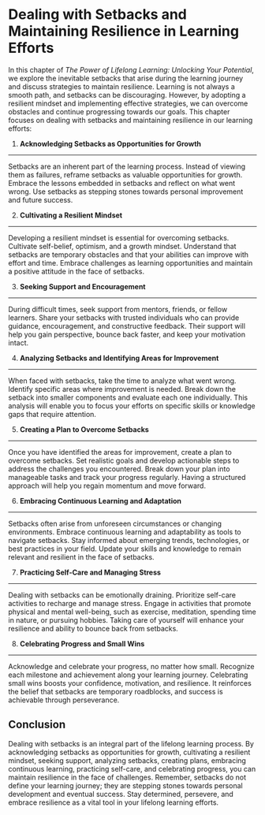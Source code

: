 Dealing with Setbacks and Maintaining Resilience in Learning Efforts
=============================================================================

In this chapter of *The Power of Lifelong Learning: Unlocking Your Potential*, we explore the inevitable setbacks that arise during the learning journey and discuss strategies to maintain resilience. Learning is not always a smooth path, and setbacks can be discouraging. However, by adopting a resilient mindset and implementing effective strategies, we can overcome obstacles and continue progressing towards our goals. This chapter focuses on dealing with setbacks and maintaining resilience in our learning efforts:

1. **Acknowledging Setbacks as Opportunities for Growth**
---------------------------------------------------------

Setbacks are an inherent part of the learning process. Instead of viewing them as failures, reframe setbacks as valuable opportunities for growth. Embrace the lessons embedded in setbacks and reflect on what went wrong. Use setbacks as stepping stones towards personal improvement and future success.

2. **Cultivating a Resilient Mindset**
--------------------------------------

Developing a resilient mindset is essential for overcoming setbacks. Cultivate self-belief, optimism, and a growth mindset. Understand that setbacks are temporary obstacles and that your abilities can improve with effort and time. Embrace challenges as learning opportunities and maintain a positive attitude in the face of setbacks.

3. **Seeking Support and Encouragement**
----------------------------------------

During difficult times, seek support from mentors, friends, or fellow learners. Share your setbacks with trusted individuals who can provide guidance, encouragement, and constructive feedback. Their support will help you gain perspective, bounce back faster, and keep your motivation intact.

4. **Analyzing Setbacks and Identifying Areas for Improvement**
---------------------------------------------------------------

When faced with setbacks, take the time to analyze what went wrong. Identify specific areas where improvement is needed. Break down the setback into smaller components and evaluate each one individually. This analysis will enable you to focus your efforts on specific skills or knowledge gaps that require attention.

5. **Creating a Plan to Overcome Setbacks**
-------------------------------------------

Once you have identified the areas for improvement, create a plan to overcome setbacks. Set realistic goals and develop actionable steps to address the challenges you encountered. Break down your plan into manageable tasks and track your progress regularly. Having a structured approach will help you regain momentum and move forward.

6. **Embracing Continuous Learning and Adaptation**
---------------------------------------------------

Setbacks often arise from unforeseen circumstances or changing environments. Embrace continuous learning and adaptability as tools to navigate setbacks. Stay informed about emerging trends, technologies, or best practices in your field. Update your skills and knowledge to remain relevant and resilient in the face of setbacks.

7. **Practicing Self-Care and Managing Stress**
-----------------------------------------------

Dealing with setbacks can be emotionally draining. Prioritize self-care activities to recharge and manage stress. Engage in activities that promote physical and mental well-being, such as exercise, meditation, spending time in nature, or pursuing hobbies. Taking care of yourself will enhance your resilience and ability to bounce back from setbacks.

8. **Celebrating Progress and Small Wins**
------------------------------------------

Acknowledge and celebrate your progress, no matter how small. Recognize each milestone and achievement along your learning journey. Celebrating small wins boosts your confidence, motivation, and resilience. It reinforces the belief that setbacks are temporary roadblocks, and success is achievable through perseverance.

Conclusion
----------

Dealing with setbacks is an integral part of the lifelong learning process. By acknowledging setbacks as opportunities for growth, cultivating a resilient mindset, seeking support, analyzing setbacks, creating plans, embracing continuous learning, practicing self-care, and celebrating progress, you can maintain resilience in the face of challenges. Remember, setbacks do not define your learning journey; they are stepping stones towards personal development and eventual success. Stay determined, persevere, and embrace resilience as a vital tool in your lifelong learning efforts.
